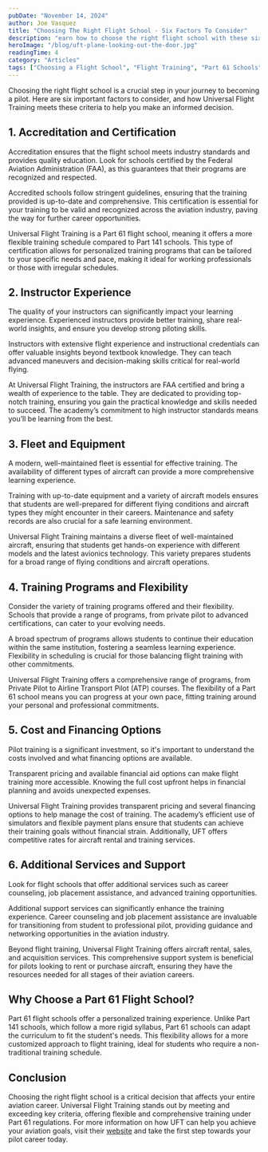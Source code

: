 ```yaml
---
pubDate: "November 14, 2024"
author: Joe Vasquez
title: "Choosing The Right Flight School - Six Factors To Consider"
description: "earn how to choose the right flight school with these six essential factors. From accreditation to cost, discover what makes Universal Flight Training the ideal choice for your aviation journey."
heroImage: "/blog/uft-plane-looking-out-the-door.jpg"
readingTime: 4
category: "Articles"
tags: ["Choosing a Flight School", "Flight Training", "Part 61 Schools", "Aviation Career", "Universal Flight Training", "Pilot Certification"]
---
```


Choosing the right flight school is a crucial step in your journey to becoming a pilot. Here are six important factors to consider, and how Universal Flight Training meets these criteria to help you make an informed decision.

## 1. **Accreditation and Certification**

Accreditation ensures that the flight school meets industry standards and provides quality education. Look for schools certified by the Federal Aviation Administration (FAA), as this guarantees that their programs are recognized and respected.

Accredited schools follow stringent guidelines, ensuring that the training provided is up-to-date and comprehensive. This certification is essential for your training to be valid and recognized across the aviation industry, paving the way for further career opportunities.

Universal Flight Training is a Part 61 flight school, meaning it offers a more flexible training schedule compared to Part 141 schools. This type of certification allows for personalized training programs that can be tailored to your specific needs and pace, making it ideal for working professionals or those with irregular schedules.

## 2. **Instructor Experience**

The quality of your instructors can significantly impact your learning experience. Experienced instructors provide better training, share real-world insights, and ensure you develop strong piloting skills.

Instructors with extensive flight experience and instructional credentials can offer valuable insights beyond textbook knowledge. They can teach advanced maneuvers and decision-making skills critical for real-world flying.

At Universal Flight Training, the instructors are FAA certified and bring a wealth of experience to the table. They are dedicated to providing top-notch training, ensuring you gain the practical knowledge and skills needed to succeed. The academy’s commitment to high instructor standards means you’ll be learning from the best.

## 3. **Fleet and Equipment**

A modern, well-maintained fleet is essential for effective training. The availability of different types of aircraft can provide a more comprehensive learning experience.

Training with up-to-date equipment and a variety of aircraft models ensures that students are well-prepared for different flying conditions and aircraft types they might encounter in their careers. Maintenance and safety records are also crucial for a safe learning environment.

Universal Flight Training maintains a diverse fleet of well-maintained aircraft, ensuring that students get hands-on experience with different models and the latest avionics technology. This variety prepares students for a broad range of flying conditions and aircraft operations.

## 4. **Training Programs and Flexibility**

Consider the variety of training programs offered and their flexibility. Schools that provide a range of programs, from private pilot to advanced certifications, can cater to your evolving needs.

A broad spectrum of programs allows students to continue their education within the same institution, fostering a seamless learning experience. Flexibility in scheduling is crucial for those balancing flight training with other commitments.

Universal Flight Training offers a comprehensive range of programs, from Private Pilot to Airline Transport Pilot (ATP) courses. The flexibility of a Part 61 school means you can progress at your own pace, fitting training around your personal and professional commitments.

## 5. **Cost and Financing Options**

Pilot training is a significant investment, so it's important to understand the costs involved and what financing options are available.

Transparent pricing and available financial aid options can make flight training more accessible. Knowing the full cost upfront helps in financial planning and avoids unexpected expenses.

Universal Flight Training provides transparent pricing and several financing options to help manage the cost of training. The academy’s efficient use of simulators and flexible payment plans ensure that students can achieve their training goals without financial strain. Additionally, UFT offers competitive rates for aircraft rental and training services.

## 6. **Additional Services and Support**

Look for flight schools that offer additional services such as career counseling, job placement assistance, and advanced training opportunities.

Additional support services can significantly enhance the training experience. Career counseling and job placement assistance are invaluable for transitioning from student to professional pilot, providing guidance and networking opportunities in the aviation industry.

Beyond flight training, Universal Flight Training offers aircraft rental, sales, and acquisition services. This comprehensive support system is beneficial for pilots looking to rent or purchase aircraft, ensuring they have the resources needed for all stages of their aviation careers.

## Why Choose a Part 61 Flight School?

Part 61 flight schools offer a personalized training experience. Unlike Part 141 schools, which follow a more rigid syllabus, Part 61 schools can adapt the curriculum to fit the student's needs. This flexibility allows for a more customized approach to flight training, ideal for students who require a non-traditional training schedule.

## Conclusion

Choosing the right flight school is a critical decision that affects your entire aviation career. Universal Flight Training stands out by meeting and exceeding key criteria, offering flexible and comprehensive training under Part 61 regulations. For more information on how UFT can help you achieve your aviation goals, visit their [website](https://flyuft.com) and take the first step towards your pilot career today.
